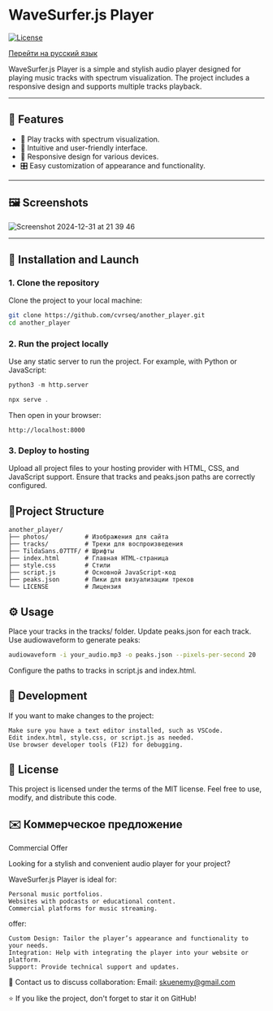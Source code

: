 # WaveSurfer.js Player

[![License](https://img.shields.io/badge/license-MIT-blue.svg)](LICENSE)

[Перейти на русский язык](README_RU.md)

WaveSurfer.js Player is a simple and stylish audio player designed for playing music tracks with spectrum visualization. The project includes a responsive design and supports multiple tracks playback.

---

## 📖 Features

- 🎵 Play tracks with spectrum visualization.
- 🚀 Intuitive and user-friendly interface.
- 📱 Responsive design for various devices.
- 🎛️ Easy customization of appearance and functionality.

---

## 🖼️ Screenshots

![Screenshot 2024-12-31 at 21 39 46](https://github.com/user-attachments/assets/9a0410d2-9349-43fe-9ffe-fde7c0dfab24)

---

## 🚀 Installation and Launch

### 1. Clone the repository
Clone the project to your local machine:
```bash
git clone https://github.com/cvrseq/another_player.git
cd another_player
```

### 2. Run the project locally

Use any static server to run the project. For example, with Python or JavaScript:
```python
python3 -m http.server
```
```javascript
npx serve .
```
Then open in your browser:
```arduino
http://localhost:8000
```
### 3. Deploy to hosting

Upload all project files to your hosting provider with HTML, CSS, and JavaScript support. Ensure that tracks and peaks.json paths are correctly configured.


## 📂Project Structure
```plaintext
another_player/
├── photos/          # Изображения для сайта
├── tracks/          # Треки для воспроизведения
├── TildaSans.07TTF/ # Шрифты
├── index.html       # Главная HTML-страница
├── style.css        # Стили
├── script.js        # Основной JavaScript-код
├── peaks.json       # Пики для визуализации треков
└── LICENSE          # Лицензия
```

## ⚙️ Usage

Place your tracks in the tracks/ folder.
Update peaks.json for each track. Use audiowaveform to generate peaks:
    
```bash
audiowaveform -i your_audio.mp3 -o peaks.json --pixels-per-second 20
```

Configure the paths to tracks in script.js and index.html.


## 🔧 Development

If you want to make changes to the project:

    Make sure you have a text editor installed, such as VSCode.
    Edit index.html, style.css, or script.js as needed.
    Use browser developer tools (F12) for debugging.
## 📄 License

This project is licensed under the terms of the MIT license. Feel free to use, modify, and distribute this code.
## ✉️ Коммерческое предложение

Commercial Offer

Looking for a stylish and convenient audio player for your project?

WaveSurfer.js Player is ideal for:

    Personal music portfolios.
    Websites with podcasts or educational content.
    Commercial platforms for music streaming.

offer:

    Custom Design: Tailor the player’s appearance and functionality to your needs.
    Integration: Help with integrating the player into your website or platform.
    Support: Provide technical support and updates.

💬 Contact us to discuss collaboration:
Email: skuenemy@gmail.com

⭐ If you like the project, don't forget to star it on GitHub!
